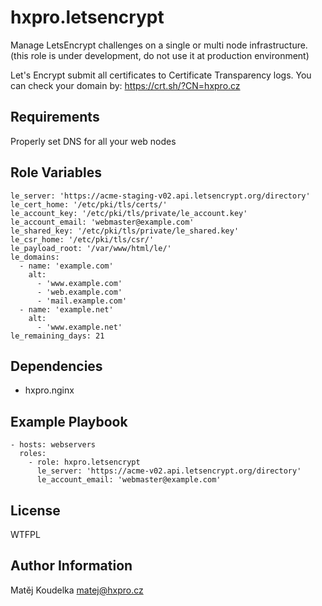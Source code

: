 hxpro.letsencrypt
=================

Manage LetsEncrypt challenges on a single or multi node infrastructure.
(this role is under development, do not use it at production environment)

Let's Encrypt submit all certificates to Certificate Transparency logs.
You can check your domain by: https://crt.sh/?CN=hxpro.cz

Requirements
------------

Properly set DNS for all your web nodes

Role Variables
--------------

```
le_server: 'https://acme-staging-v02.api.letsencrypt.org/directory'
le_cert_home: '/etc/pki/tls/certs/'
le_account_key: '/etc/pki/tls/private/le_account.key'
le_account_email: 'webmaster@example.com'
le_shared_key: '/etc/pki/tls/private/le_shared.key'
le_csr_home: '/etc/pki/tls/csr/'
le_payload_root: '/var/www/html/le/'
le_domains:
  - name: 'example.com'
    alt:
      - 'www.example.com'
      - 'web.example.com'
      - 'mail.example.com'
  - name: 'example.net'
    alt:
      - 'www.example.net'
le_remaining_days: 21
```

Dependencies
------------

 - hxpro.nginx

Example Playbook
----------------

    - hosts: webservers
      roles:
        - role: hxpro.letsencrypt
          le_server: 'https://acme-v02.api.letsencrypt.org/directory'
          le_account_email: 'webmaster@example.com'

License
-------

WTFPL

Author Information
------------------

Matěj Koudelka <matej@hxpro.cz>
